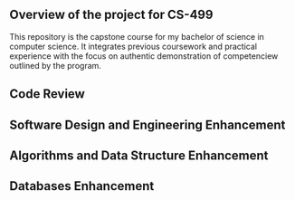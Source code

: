 ## Overview of the project for CS-499
This repository is the capstone course for my bachelor of science in computer science. It integrates previous coursework and practical experience with the focus on authentic demonstration of competenciew outlined by the program.


## Code Review

## Software Design and Engineering Enhancement

## Algorithms and Data Structure Enhancement

## Databases Enhancement
